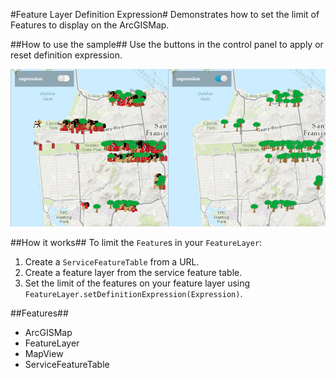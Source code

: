 #Feature Layer Definition Expression#
Demonstrates how to set the limit of Features to display on the ArcGISMap.

##How to use the sample##
Use the buttons in the control panel to apply or reset definition expression.

![](FeatureLayerDefinitionExpression.png)

##How it works##
To limit the `Feature`s in your `FeatureLayer`:

1. Create a `ServiceFeatureTable` from a URL.
2. Create a feature layer from the service feature table.
3. Set the limit of the features on your feature layer using `FeatureLayer.setDefinitionExpression(Expression)`.

##Features##
- ArcGISMap
- FeatureLayer
- MapView
- ServiceFeatureTable
